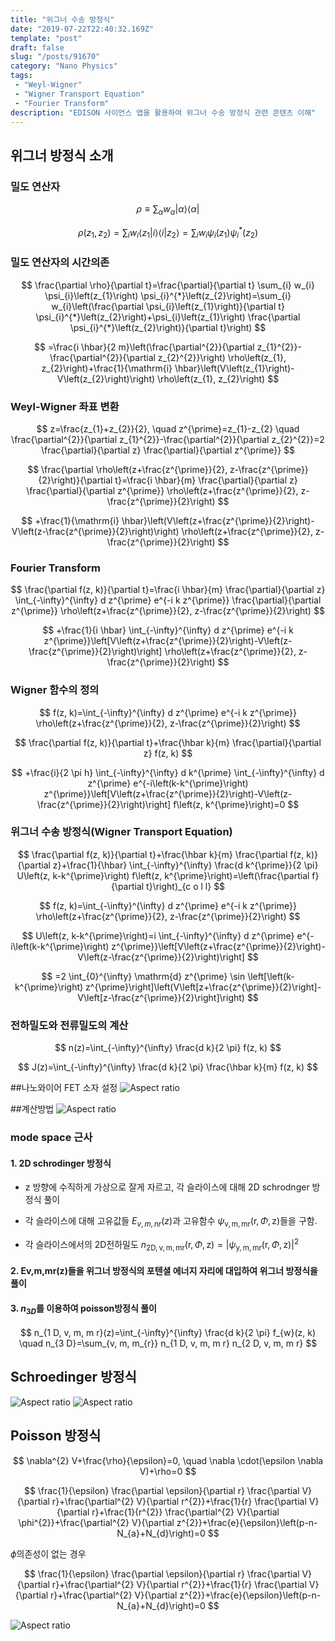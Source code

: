 ```yaml
---
title: "위그너 수송 방정식"
date: "2019-07-22T22:40:32.169Z"
template: "post"
draft: false
slug: "/posts/91670"
category: "Nano Physics"
tags: 
 - "Weyl-Wigner"
 - "Wigner Transport Equation"
 - "Fourier Transform"
description: "EDISON 사이언스 앱을 활용하여 위그너 수송 방정식 관련 콘텐츠 이해"
---
```


## 위그너 방정식 소개 
### 밀도 연산자

$$
\rho \equiv \sum_{\alpha} w_{\alpha}|\alpha\rangle\langle\alpha|
$$

$$
\rho\left(z_{1}, z_{2}\right)=\sum_{i} w_{i}\left\langle z_{1} | i\right\rangle\left\langle i | z_{2}\right\rangle =\sum_{i} w_{i} \psi_{i}\left(z_{1}\right) \psi_{i}^{*}\left(z_{2}\right)
$$

### 밀도 연산자의 시간의존
$$
\frac{\partial \rho}{\partial t}=\frac{\partial}{\partial t} \sum_{i} w_{i} \psi_{i}\left(z_{1}\right) \psi_{i}^{*}\left(z_{2}\right)=\sum_{i} w_{i}\left(\frac{\partial \psi_{i}\left(z_{1}\right)}{\partial t} \psi_{i}^{*}\left(z_{2}\right)+\psi_{i}\left(z_{1}\right) \frac{\partial \psi_{i}^{*}\left(z_{2}\right)}{\partial t}\right)
$$

$$
=\frac{i \hbar}{2 m}\left(\frac{\partial^{2}}{\partial z_{1}^{2}}-\frac{\partial^{2}}{\partial z_{2}^{2}}\right) \rho\left(z_{1}, z_{2}\right)+\frac{1}{\mathrm{i} \hbar}\left(V\left(z_{1}\right)-V\left(z_{2}\right)\right) \rho\left(z_{1}, z_{2}\right)
$$

### Weyl-Wigner 좌표 변환
$$
z=\frac{z_{1}+z_{2}}{2}, \quad z^{\prime}=z_{1}-z_{2} \quad \frac{\partial^{2}}{\partial z_{1}^{2}}-\frac{\partial^{2}}{\partial z_{2}^{2}}=2 \frac{\partial}{\partial z} \frac{\partial}{\partial z^{\prime}}
$$

$$
\frac{\partial \rho\left(z+\frac{z^{\prime}}{2}, z-\frac{z^{\prime}}{2}\right)}{\partial t}=\frac{i \hbar}{m} \frac{\partial}{\partial z} \frac{\partial}{\partial z^{\prime}} \rho\left(z+\frac{z^{\prime}}{2}, z-\frac{z^{\prime}}{2}\right)
$$

$$
+\frac{1}{\mathrm{i} \hbar}\left(V\left(z+\frac{z^{\prime}}{2}\right)-V\left(z-\frac{z^{\prime}}{2}\right)\right) \rho\left(z+\frac{z^{\prime}}{2}, z-\frac{z^{\prime}}{2}\right)
$$

### Fourier Transform
$$
\frac{\partial f(z, k)}{\partial t}=\frac{i \hbar}{m} \frac{\partial}{\partial z} \int_{-\infty}^{\infty} d z^{\prime} e^{-i k z^{\prime}} \frac{\partial}{\partial z^{\prime}} \rho\left(z+\frac{z^{\prime}}{2}, z-\frac{z^{\prime}}{2}\right)
$$

$$
+\frac{1}{i \hbar} \int_{-\infty}^{\infty} d z^{\prime} e^{-i k z^{\prime}}\left[V\left(z+\frac{z^{\prime}}{2}\right)-V\left(z-\frac{z^{\prime}}{2}\right)\right] \rho\left(z+\frac{z^{\prime}}{2}, z-\frac{z^{\prime}}{2}\right)
$$

### Wigner 함수의 정의
$$
f(z, k)=\int_{-\infty}^{\infty} d z^{\prime} e^{-i k z^{\prime}} \rho\left(z+\frac{z^{\prime}}{2}, z-\frac{z^{\prime}}{2}\right)
$$

$$
\frac{\partial f(z, k)}{\partial t}+\frac{\hbar k}{m} \frac{\partial}{\partial z} f(z, k)
$$

$$
+\frac{i}{2 \pi h} \int_{-\infty}^{\infty} d k^{\prime} \int_{-\infty}^{\infty} d z^{\prime} e^{-i\left(k-k^{\prime}\right) z^{\prime}}\left[V\left(z+\frac{z^{\prime}}{2}\right)-V\left(z-\frac{z^{\prime}}{2}\right)\right] f\left(z, k^{\prime}\right)=0
$$

### 위그너 수송 방정식(Wigner Transport Equation)
$$
\frac{\partial f(z, k)}{\partial t}+\frac{\hbar k}{m} \frac{\partial f(z, k)}{\partial z}+\frac{1}{\hbar} \int_{-\infty}^{\infty} \frac{d k^{\prime}}{2 \pi} U\left(z, k-k^{\prime}\right) f\left(z, k^{\prime}\right)=\left(\frac{\partial f}{\partial t}\right)_{c o l l}
$$


$$
f(z, k)=\int_{-\infty}^{\infty} d z^{\prime} e^{-i k z^{\prime}} \rho\left(z+\frac{z^{\prime}}{2}, z-\frac{z^{\prime}}{2}\right)
$$

$$
U\left(z, k-k^{\prime}\right)=i \int_{-\infty}^{\infty} d z^{\prime} e^{-i\left(k-k^{\prime}\right) z^{\prime}}\left[V\left(z+\frac{z^{\prime}}{2}\right)-V\left(z-\frac{z^{\prime}}{2}\right)\right]
$$

$$
=2 \int_{0}^{\infty} \mathrm{d} z^{\prime} \sin \left[\left(k-k^{\prime}\right) z^{\prime}\right]\left(V\left[z+\frac{z^{\prime}}{2}\right]-V\left[z-\frac{z^{\prime}}{2}\right]\right)
$$
### 전하밀도와 전류밀도의 계산
$$
n(z)=\int_{-\infty}^{\infty} \frac{d k}{2 \pi} f(z, k)
$$

$$
J(z)=\int_{-\infty}^{\infty} \frac{d k}{2 \pi} \frac{\hbar k}{m} f(z, k)
$$


##나노와이어 FET 소자 설정
![Aspect ratio](/media/POST/9167/0.jpg)

##계산방법
![Aspect ratio](/media/POST/9167/1.jpg)

### mode space 근사

#### 1. 2D schrodinger 방정식
 - z 방향에 수직하게 가상으로 잘게 자르고, 각 슬라이스에 대해 2D schrodnger 방정식 풀이

 - 각 슬라이스에 대해 고유값들 $E_{v, m, n r}(z)$과 고유함수 $\psi_{\mathrm{v}, \mathrm{m}, \mathrm{m} \mathrm{r}}(\mathrm{r}, \Phi, \mathrm{z})$들을 구함. 

 - 각 슬라이스에서의 2D전하밀도 $n_{2 \mathrm{D}, \mathrm{v}, \mathrm{m}, \mathrm{mr}}(\mathrm{r}, \Phi, \mathrm{z})=\left|\psi_{\mathrm{y}, \mathrm{m}, \mathrm{mr}}(\mathrm{r}, \Phi, \mathrm{z})\right|^{2}$


#### 2. Ev,m,mr(z)들을 위그너 방정식의 포텐셜 에너지 자리에 대입하여 위그너 방정식을 풀이 
#### 3. $n_{3 D}$를 이용하여 poisson방정식 풀이
$$
n_{1 D, v, m, m r}(z)=\int_{-\infty}^{\infty} \frac{d k}{2 \pi} f_{w}(z, k) \quad n_{3 D}=\sum_{v, m, m_{r}} n_{1 D, v, m, m r} n_{2 D, v, m, m r}
$$

## Schroedinger 방정식
![Aspect ratio](/media/POST/9167/2.jpg)
![Aspect ratio](/media/POST/9167/3.jpg)

## Poisson 방정식
$$
\nabla^{2} V+\frac{\rho}{\epsilon}=0, \quad \nabla \cdot(\epsilon \nabla V)+\rho=0
$$

$$
\frac{1}{\epsilon} \frac{\partial \epsilon}{\partial r} \frac{\partial V}{\partial r}+\frac{\partial^{2} V}{\partial r^{2}}+\frac{1}{r} \frac{\partial V}{\partial r}+\frac{1}{r^{2}} \frac{\partial^{2} V}{\partial \phi^{2}}+\frac{\partial^{2} V}{\partial z^{2}}+\frac{e}{\epsilon}\left(p-n-N_{a}+N_{d}\right)=0
$$

$\phi$의존성이 없는 경우

$$
\frac{1}{\epsilon} \frac{\partial \epsilon}{\partial r} \frac{\partial V}{\partial r}+\frac{\partial^{2} V}{\partial r^{2}}+\frac{1}{r} \frac{\partial V}{\partial r}+\frac{\partial^{2} V}{\partial z^{2}}+\frac{e}{\epsilon}\left(p-n-N_{a}+N_{d}\right)=0
$$

![Aspect ratio](/media/POST/9167/4.jpg)


